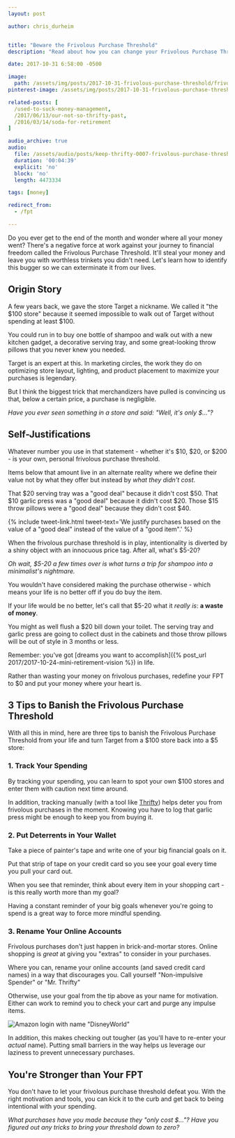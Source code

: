 ```yaml
---
layout: post

author: chris_durheim


title: "Beware the Frivolous Purchase Threshold"
description: "Read about how you can change your Frivolous Purchase Threshold to $0"

date: 2017-10-31 6:58:00 -0500

image:
  path: /assets/img/posts/2017-10-31-frivolous-purchase-threshold/frivolous-purchase-threshold.jpg
pinterest-image: /assets/img/posts/2017-10-31-frivolous-purchase-threshold/frivolous-purchase-threshold

related-posts: [
  /used-to-suck-money-management,
  /2017/06/13/our-not-so-thrifty-past,
  /2016/03/14/soda-for-retirement
]

audio_archive: true
audio:
  file: /assets/audio/posts/keep-thrifty-0007-frivolous-purchase-threshold.mp3
  duration: '00:04:39'
  explicit: 'no'
  block: 'no'
  length: 4473334

tags: [money]

redirect_from:
  - /fpt

---
```


Do you ever get to the end of the month and wonder where all your money went? There's a negative force at work against your journey to financial freedom called the Frivolous Purchase Threshold. It'll steal your money and leave you with worthless trinkets you didn't need. Let's learn how to identify this bugger so we can exterminate it from our lives.

## Origin Story

A few years back, we gave the store Target a nickname. We called it "the $100 store" because it seemed impossible to walk out of Target without spending at least $100.

You could run in to buy one bottle of shampoo and walk out with a new kitchen gadget, a decorative serving tray, and some great-looking throw pillows that you never knew you needed.

Target is an expert at this. In marketing circles, the work they do on optimizing store layout, lighting, and product placement to maximize your purchases is legendary.

But I think the biggest trick that merchandizers have pulled is convincing us that, below a certain price, a purchase is negligible.

_Have you ever seen something in a store and said: "Well, it's only $..."?_

## Self-Justifications

Whatever number you use in that statement - whether it's $10, $20, or $200 - is your own, personal frivolous purchase threshold.

Items below that amount live in an alternate reality where we define their value not by what they offer but instead by _what they didn't cost_.

That $20 serving tray was a "good deal" because it didn't cost $50. That $10 garlic press was a "good deal" because it didn't cost $20. Those $15 throw pillows were a "good deal" because they didn't cost $40.

{% include tweet-link.html tweet-text='We justify purchases based on the value of a "good deal" instead of the value of a "good item".' %}

When the frivolous purchase threshold is in play, intentionality is diverted by a shiny object with an innocuous price tag. After all, what's $5-20?

_Oh wait, $5-20 a few times over is what turns a trip for shampoo into a minimalist's nightmare._

You wouldn't have considered making the purchase otherwise - which means your life is no better off if you do buy the item.

If your life would be no better, let's call that $5-20 what it _really is_: __a waste of money__.

You might as well flush a $20 bill down your toilet. The serving tray and garlic press are going to collect dust in the cabinets and those throw pillows will be out of style in 3 months or less.

Remember: you've got [dreams you want to accomplish]({% post_url 2017/2017-10-24-mini-retirement-vision %}) in life.

Rather than wasting your money on frivolous purchases, redefine your FPT to $0 and put your money where your heart is.

## 3 Tips to Banish the Frivolous Purchase Threshold

With all this in mind, here are three tips to banish the Frivolous Purchase Threshold from your life and turn Target from a $100 store back into a $5 store:

### 1. Track Your Spending

By tracking your spending, you can learn to spot your own $100 stores and enter them with caution next time around.

In addition, tracking manually (with a tool like [Thrifty](https://thrifty.keepthrifty.com)) helps deter you from frivolous purchases in the moment. Knowing you have to log that garlic press might be enough to keep you from buying it.

### 2. Put Deterrents in Your Wallet

Take a piece of painter's tape and write one of your big financial goals on it.

Put that strip of tape on your credit card so you see your goal every time you pull your card out.

When you see that reminder, think about every item in your shopping cart - is this really worth more than my goal?

Having a constant reminder of your big goals whenever you're going to spend is a great way to force more mindful spending.

### 3. Rename Your Online Accounts

Frivolous purchases don't just happen in brick-and-mortar stores. Online shopping is _great_ at giving you "extras" to consider in your purchases.

Where you can, rename your online accounts (and saved credit card names) in a way that discourages you. Call yourself "Non-impulsive Spender" or "Mr. Thrifty"

Otherwise, use your goal from the tip above as your name for motivation. Either can work to remind you to check your cart and purge any impulse items.

![Amazon login with name "DisneyWorld"]({{site.url}}/assets/img/posts/2017-10-31-frivolous-purchase-threshold/non-frivolous-account.png)

In addition, this makes checking out tougher (as you'll have to re-enter your _actual_ name). Putting small barriers in the way helps us leverage our laziness to prevent unnecessary purchases.

## You're Stronger than Your FPT

You don't have to let your frivolous purchase threshold defeat you. With the right motivation and tools, you can kick it to the curb and get back to being intentional with your spending.

_What purchases have you made because they "only cost $..."? Have you figured out any tricks to bring your threshold down to zero?_
